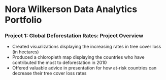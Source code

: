 # Nora Wilkerson Data Analytics Portfolio

### Project 1: Global Deforestation Rates: Project Overview
- Created visualizations displaying the increasing rates in tree cover loss (in hectares)
- Produced a chloropleth map displaying the countries who have contributed the most to deforestation in 2010
- Offered valuable advice in presentation for how at-risk countries can decrease their tree cover loss rates
 

